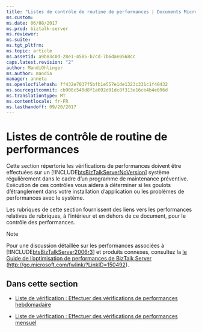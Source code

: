 ```yaml
---
title: "Listes de contrôle de routine de performances | Documents Microsoft"
ms.custom: 
ms.date: 06/08/2017
ms.prod: biztalk-server
ms.reviewer: 
ms.suite: 
ms.tgt_pltfrm: 
ms.topic: article
ms.assetid: a9b83c0d-28e1-4585-b7cd-7b6dae0568cc
caps.latest.revision: "2"
author: MandiOhlinger
ms.author: mandia
manager: anneta
ms.openlocfilehash: ff432e7037f5bfb1e557e1de1323c331c1f40432
ms.sourcegitcommit: cb908c540d8f1a692d01dc8f313e16cb4b4e696d
ms.translationtype: MT
ms.contentlocale: fr-FR
ms.lasthandoff: 09/20/2017
---
```

# <a name="routine-performance-checklists"></a>Listes de contrôle de routine de performances
Cette section répertorie les vérifications de performances doivent être effectuées sur un [!INCLUDE[btsBizTalkServerNoVersion](../includes/btsbiztalkservernoversion-md.md)] système régulièrement dans le cadre d’un programme de maintenance préventive. Exécution de ces contrôles vous aidera à déterminer si les goulots d’étranglement dans votre installation d’application ou les problèmes de performances avec le système.  
  
 Les rubriques de cette section fournissent des liens vers les performances relatives de rubriques, à l’intérieur et en dehors de ce document, pour le contrôle des performances.  
  
> [!NOTE]  
>  Pour une discussion détaillée sur les performances associées à [!INCLUDE[btsBizTalkServer2006r3](../includes/btsbiztalkserver2006r3-md.md)] et produits connexes, consultez la [le Guide de l’optimisation de performances de BizTalk Server](http://go.microsoft.com/fwlink/?LinkID=150492) (http://go.microsoft.com/fwlink/?LinkID=150492).  
  
## <a name="in-this-section"></a>Dans cette section  
  
-   [Liste de vérification : Effectuer des vérifications de performances hebdomadaire](../technical-guides/checklist-performing-weekly-performance-checks.md)  
  
-   [Liste de vérification : Effectuer des vérifications de performances mensuel](../technical-guides/checklist-performing-monthly-performance-checks.md)